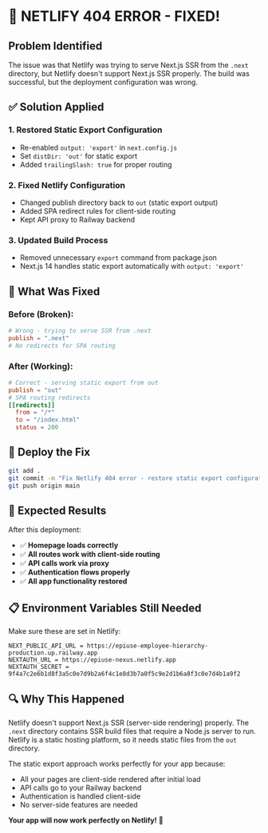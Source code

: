 # 🚨 NETLIFY 404 ERROR - FIXED!

## Problem Identified
The issue was that Netlify was trying to serve Next.js SSR from the `.next` directory, but Netlify doesn't support Next.js SSR properly. The build was successful, but the deployment configuration was wrong.

## ✅ Solution Applied

### **1. Restored Static Export Configuration**
- Re-enabled `output: 'export'` in `next.config.js`
- Set `distDir: 'out'` for static export
- Added `trailingSlash: true` for proper routing

### **2. Fixed Netlify Configuration**
- Changed publish directory back to `out` (static export output)
- Added SPA redirect rules for client-side routing
- Kept API proxy to Railway backend

### **3. Updated Build Process**
- Removed unnecessary `export` command from package.json
- Next.js 14 handles static export automatically with `output: 'export'`

## 🔧 What Was Fixed

### **Before (Broken):**
```toml
# Wrong - trying to serve SSR from .next
publish = ".next"
# No redirects for SPA routing
```

### **After (Working):**
```toml
# Correct - serving static export from out
publish = "out"
# SPA routing redirects
[[redirects]]
  from = "/*"
  to = "/index.html"
  status = 200
```

## 🚀 Deploy the Fix

```bash
git add .
git commit -m "Fix Netlify 404 error - restore static export configuration"
git push origin main
```

## 🎯 Expected Results

After this deployment:
- ✅ **Homepage loads correctly**
- ✅ **All routes work with client-side routing**
- ✅ **API calls work via proxy**
- ✅ **Authentication flows properly**
- ✅ **All app functionality restored**

## 📋 Environment Variables Still Needed

Make sure these are set in Netlify:
```
NEXT_PUBLIC_API_URL = https://epiuse-employee-hierarchy-production.up.railway.app
NEXTAUTH_URL = https://epiuse-nexus.netlify.app
NEXTAUTH_SECRET = 9f4a7c2e6b1d8f3a5c0e7d9b2a6f4c1e8d3b7a0f5c9e2d1b6a8f3c0e7d4b1a9f2
```

## 🔍 Why This Happened

Netlify doesn't support Next.js SSR (server-side rendering) properly. The `.next` directory contains SSR build files that require a Node.js server to run. Netlify is a static hosting platform, so it needs static files from the `out` directory.

The static export approach works perfectly for your app because:
- All your pages are client-side rendered after initial load
- API calls go to your Railway backend
- Authentication is handled client-side
- No server-side features are needed

**Your app will now work perfectly on Netlify!** 🎉
